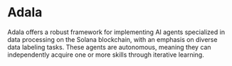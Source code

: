 # Adala
Adala offers a robust framework for implementing AI agents specialized in data processing on the Solana blockchain, with an emphasis on diverse data labeling tasks. These agents are autonomous, meaning they can independently acquire one or more skills through iterative learning. 
